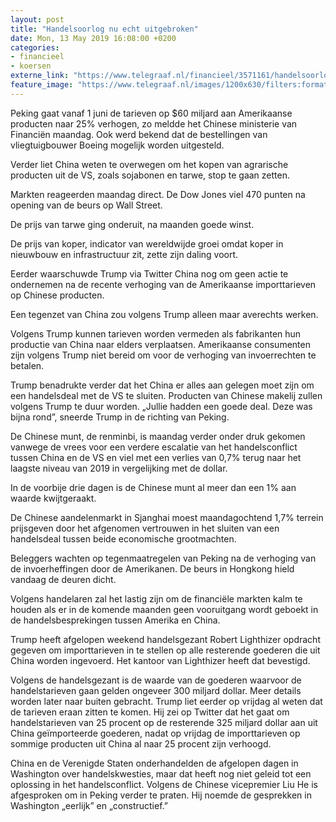 ```yaml
---
layout: post
title: "Handelsoorlog nu echt uitgebroken"
date: Mon, 13 May 2019 16:08:00 +0200
categories: 
- financieel 
- koersen 
externe_link: "https://www.telegraaf.nl/financieel/3571161/handelsoorlog-nu-echt-uitgebroken"
feature_image: "https://www.telegraaf.nl/images/1200x630/filters:format(jpeg):quality(80)/cdn-kiosk-api.telegraaf.nl/9134aba0-7588-11e9-9251-02c309bc01c1.jpg"
---
```


<p class="intro">Peking gaat vanaf 1 juni de tarieven op $60 miljard aan Amerikaanse producten naar 25% verhogen, zo meldde het Chinese ministerie van Financiën maandag. Ook werd bekend dat de bestellingen van vliegtuigbouwer Boeing mogelijk worden uitgesteld.</p> <p>Verder liet China weten te overwegen om het kopen van agrarische producten uit de VS, zoals sojabonen en tarwe, stop te gaan zetten.</p><p>Markten reageerden maandag direct. De Dow Jones viel 470 punten na opening van de beurs op Wall Street.</p><p>De prijs van tarwe ging onderuit, na maanden goede winst.</p><p>De prijs van koper, indicator van wereldwijde groei omdat koper in nieuwbouw en infrastructuur zit, zette zijn daling voort.</p><p>Eerder waarschuwde Trump via Twitter China nog om geen actie te ondernemen na de recente verhoging van de Amerikaanse importtarieven op Chinese producten.</p><p>Een tegenzet van China zou volgens Trump alleen maar averechts werken.</p><p>Volgens Trump kunnen tarieven worden vermeden als fabrikanten hun productie van China naar elders verplaatsen. Amerikaanse consumenten zijn volgens Trump niet bereid om voor de verhoging van invoerrechten te betalen.</p><p>Trump benadrukte verder dat het China er alles aan gelegen moet zijn om een handelsdeal met de VS te sluiten. Producten van Chinese makelij zullen volgens Trump te duur worden. „Jullie hadden een goede deal. Deze was bijna rond”, sneerde Trump in de richting van Peking.</p><p>De Chinese munt, de renminbi, is maandag verder onder druk gekomen vanwege de vrees voor een verdere escalatie van het handelsconflict tussen China en de VS en viel met een verlies van 0,7% terug naar het laagste niveau van 2019 in vergelijking met de dollar.</p><p>In de voorbije drie dagen is de Chinese munt al meer dan een 1% aan waarde kwijtgeraakt.</p><p>De Chinese aandelenmarkt in Sjanghai moest maandagochtend 1,7% terrein prijsgeven door het afgenomen vertrouwen in het sluiten van een handelsdeal tussen beide economische grootmachten.</p><p>Beleggers wachten op tegenmaatregelen van Peking na de verhoging van de invoerheffingen door de Amerikanen. De beurs in Hongkong hield vandaag de deuren dicht.</p><p>Volgens handelaren zal het lastig zijn om de financiële markten kalm te houden als er in de komende maanden geen vooruitgang wordt geboekt in de handelsbesprekingen tussen Amerika en China.</p><p>Trump heeft afgelopen weekend handelsgezant Robert Lighthizer opdracht gegeven om importtarieven in te stellen op alle resterende goederen die uit China worden ingevoerd. Het kantoor van Lighthizer heeft dat bevestigd.</p><p>Volgens de handelsgezant is de waarde van de goederen waarvoor de handelstarieven gaan gelden ongeveer 300 miljard dollar. Meer details worden later naar buiten gebracht. Trump liet eerder op vrijdag al weten dat de tarieven eraan zitten te komen. Hij zei op Twitter dat het gaat om handelstarieven van 25 procent op de resterende 325 miljard dollar aan uit China geïmporteerde goederen, nadat op vrijdag de importtarieven op sommige producten uit China al naar 25 procent zijn verhoogd.</p><p>China en de Verenigde Staten onderhandelden de afgelopen dagen in Washington over handelskwesties, maar dat heeft nog niet geleid tot een oplossing in het handelsconflict. Volgens de Chinese vicepremier Liu He is afgesproken om in Peking verder te praten. Hij noemde de gesprekken in Washington „eerlijk” en „constructief.”</p>

